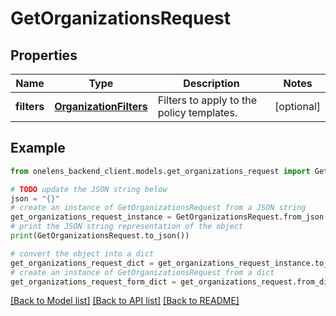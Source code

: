 # GetOrganizationsRequest


## Properties

Name | Type | Description | Notes
------------ | ------------- | ------------- | -------------
**filters** | [**OrganizationFilters**](OrganizationFilters.md) | Filters to apply to the policy templates. | [optional] 

## Example

```python
from onelens_backend_client.models.get_organizations_request import GetOrganizationsRequest

# TODO update the JSON string below
json = "{}"
# create an instance of GetOrganizationsRequest from a JSON string
get_organizations_request_instance = GetOrganizationsRequest.from_json(json)
# print the JSON string representation of the object
print(GetOrganizationsRequest.to_json())

# convert the object into a dict
get_organizations_request_dict = get_organizations_request_instance.to_dict()
# create an instance of GetOrganizationsRequest from a dict
get_organizations_request_form_dict = get_organizations_request.from_dict(get_organizations_request_dict)
```
[[Back to Model list]](../README.md#documentation-for-models) [[Back to API list]](../README.md#documentation-for-api-endpoints) [[Back to README]](../README.md)


